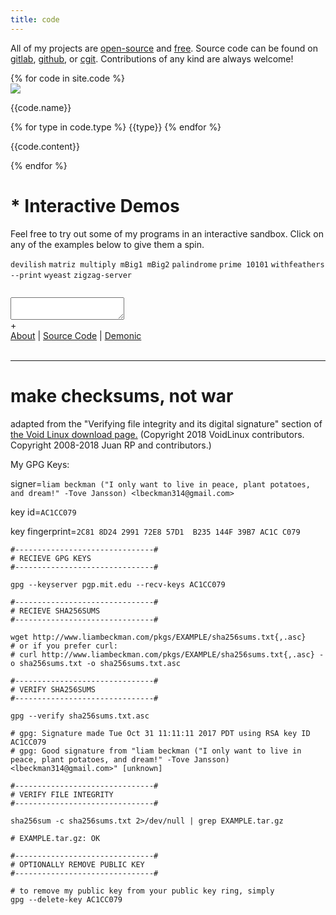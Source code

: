 ```yaml
---
title: code
---
```


<div class="rainbow-box">
    <p>All of my projects are <a href="https://opensource.org/osd-annotated">open-source</a> and <a href="https://www.gnu.org/philosophy/free-sw.en.html">free</a>. Source code can be found on <a href="https://gitlab.com/lbeckman314/">gitlab</a>, <a href="https://github.com/lbeckman314">github</a>, or <a href="https://git.liambeckman.com">cgit</a>. Contributions of any kind are always welcome!</p>
</div>

<div class="container">
    {% for code in site.code %}
    <div class="fixed pointer featured">
        <a class="code-src" href="https://{{code.src}}"></a>
        <img class="center" src="/assets/images/{{code.img}}">
        <p class="code-title">{{code.name}}</p>
            <div class="type-container">
            {% for type in code.type %}
                <span class="code-type {{type}}">{{type}}</span>
            {% endfor %}
            </div>
        <p class="code">{{code.content}}</p>
    </div>
    {% endfor %}
</div>

# * Interactive Demos

Feel free to try out some of my programs in an interactive sandbox. Click on any of the examples below to give them a spin.

<div class="demo-examples-container">
    <code class="demo-examples">devilish</code>
    <code class="demo-examples">matriz multiply mBig1 mBig2</code>
    <code class="demo-examples">palindrome</code>
    <code class="demo-examples">prime 10101</code>
    <code class="demo-examples">withfeathers --print</code>
    <code class="demo-examples">wyeast</code>
    <code class="demo-examples">zigzag-server</code>
</div>

<pre id="info"></pre>
<div id="terminal">
    <textarea class="terminals" tabindex="0" contentEditable="true"></textarea>
</div>
<script src="/assets/js/demo.js"></script>
<script type="text/javascript">MYLIBRARY.init(["prime 10101"]);</script>

<div id="button-container">
    <span id="duplicate-terminal">+</span>
    <div class="what-is-this">
        <a href="/code/demo">About</a>
        |
        <a href="https://github.com/lbeckman314/demo">Source Code</a>
        |
        <a href="https://liambeckman.com/code/term">Demonic</a>
    </div>
</div>

<br/>
<hr />

<h1 id="security">make checksums, not war</h1>

adapted from the "Verifying file integrity and its digital signature" section of <a href="https://www.voidlinux.org/download/#verifying-file-integrity-and-its-digital-signature">the Void Linux download page.</a> (Copyright 2018 VoidLinux contributors. Copyright 2008-2018 Juan RP and contributors.)

My GPG Keys:

signer=`liam beckman ("I only want to live in peace, plant potatoes, and dream!" -Tove Jansson) <lbeckman314@gmail.com>`

key id=`AC1CC079`

key fingerprint=`2C81 8D24 2991 72E8 57D1  B235 144F 39B7 AC1C C079`


```shell
#-------------------------------#
# RECIEVE GPG KEYS
#-------------------------------#

gpg --keyserver pgp.mit.edu --recv-keys AC1CC079

#-------------------------------#
# RECIEVE SHA256SUMS
#-------------------------------#

wget http://www.liambeckman.com/pkgs/EXAMPLE/sha256sums.txt{,.asc}
# or if you prefer curl:
# curl http://www.liambeckman.com/pkgs/EXAMPLE/sha256sums.txt{,.asc} -o sha256sums.txt -o sha256sums.txt.asc

#-------------------------------#
# VERIFY SHA256SUMS
#-------------------------------#

gpg --verify sha256sums.txt.asc

# gpg: Signature made Tue Oct 31 11:11:11 2017 PDT using RSA key ID AC1CC079
# gpg: Good signature from "liam beckman ("I only want to live in peace, plant potatoes, and dream!" -Tove Jansson) <lbeckman314@gmail.com>" [unknown]

#-------------------------------#
# VERIFY FILE INTEGRITY
#-------------------------------#

sha256sum -c sha256sums.txt 2>/dev/null | grep EXAMPLE.tar.gz

# EXAMPLE.tar.gz: OK

#-------------------------------#
# OPTIONALLY REMOVE PUBLIC KEY
#-------------------------------#

# to remove my public key from your public key ring, simply
gpg --delete-key AC1CC079
```
